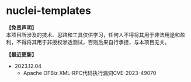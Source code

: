 # nuclei-templates
**【免责声明】**<br>
本项目所涉及的技术、思路和工具仅供学习，任何人不得将其用于非法用途和盈利，不得将其用于非授权渗透测试，否则后果自行承担，与本项目无关。

**【最近更新】**

- 2023.12.04
    - Apache OFBiz XML-RPC代码执行漏洞CVE-2023-49070

